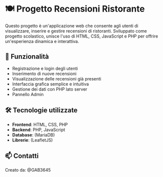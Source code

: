 # 🍽️ Progetto Recensioni Ristorante

Questo progetto è un'applicazione web che consente agli utenti di visualizzare, inserire e gestire recensioni di ristoranti. Sviluppato come progetto scolastico, unisce l'uso di HTML, CSS, JavaScript e PHP per offrire un'esperienza dinamica e interattiva.

## 🚀 Funzionalità

- Registrazione e login degli utenti
- Inserimento di nuove recensioni
- Visualizzazione delle recensioni già presenti
- Interfaccia grafica semplice e intuitiva
- Gestione dei dati con PHP lato server
- Pannello Admin

## 🛠️ Tecnologie utilizzate

- **Frontend**: HTML, CSS, PHP
- **Backend**: PHP, JavaScript
- **Database**: (MariaDB)
- **Librerie**: (LeafletJS)


## 📫 Contatti
Creato da: @GAB3645


